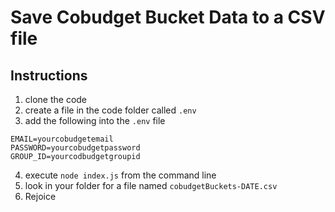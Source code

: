 # Save Cobudget Bucket Data to a CSV file

## Instructions

1. clone the code
2. create a file in the code folder called `.env`
3. add the following into the `.env` file

```
EMAIL=yourcobudgetemail
PASSWORD=yourcobudgetpassword
GROUP_ID=yourcodbudgetgroupid
```

4. execute `node index.js` from the command line
5. look in your folder for a file named `cobudgetBuckets-DATE.csv`
6. Rejoice
